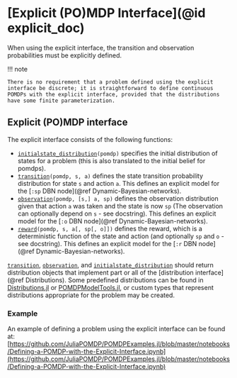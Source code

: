 # [Explicit (PO)MDP Interface](@id explicit_doc)

When using the explicit interface, the transition and observation probabilities must be explicitly defined.

!!! note 

    There is no requirement that a problem defined using the explicit interface be discrete; it is straightforward to define continuous POMDPs with the explicit interface, provided that the distributions have some finite parameterization.

## Explicit (PO)MDP interface

The explicit interface consists of the following functions:

- [`initialstate_distribution`](@ref)`(pomdp)` specifies the initial distribution of states for a problem (this is also translated to the initial belief for pomdps).
- [`transition`](@ref)`(pomdp, s, a)` defines the state transition probability distribution for state `s` and action `a`. This defines an explicit model for the [`:sp` DBN node](@ref Dynamic-Bayesian-networks).
- [`observation`](@ref)`(pomdp, [s,] a, sp)` defines the observation distribution given that action `a` was taken and the state is now `sp` (The observation can optionally depend on `s` - see docstring). This defines an explicit model for the [`:o` DBN node](@ref Dynamic-Bayesian-networks).
- [`reward`](@ref)`(pomdp, s, a[, sp[, o]])` defines the reward, which is a deterministic function of the state and action (and optionally `sp` and `o` - see docstring). This defines an explicit model for the [`:r` DBN node](@ref Dynamic-Bayesian-networks).

[`transition`](@ref), [`observation`](@ref), and [`initialstate_distribution`](@ref) should return distribution objects that implement part or all of the [distribution interface](@ref Distributions). Some predefined distributions can be found in [Distributions.jl](https://github.com/JuliaStats/Distributions.jl) or [POMDPModelTools.jl](https://github.com/JuliaPOMDP/POMDPModelTools.jl), or custom types that represent distributions appropriate for the problem may be created.

### Example 

An example of defining a problem using the explicit interface can be found at: 
[https://github.com/JuliaPOMDP/POMDPExamples.jl/blob/master/notebooks/Defining-a-POMDP-with-the-Explicit-Interface.ipynb](https://github.com/JuliaPOMDP/POMDPExamples.jl/blob/master/notebooks/Defining-a-POMDP-with-the-Explicit-Interface.ipynb)
